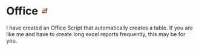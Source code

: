 # Office <img src="Images/OSLogo.jpg" alt="Alt Text" width="23"/>




I have created an Office Script that automatically creates a table. If you are like me and have to create long excel reports frequently, this may be for you. 
